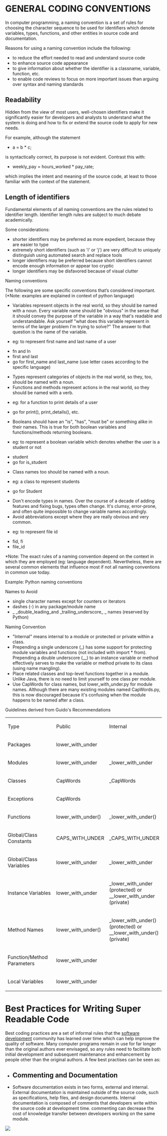 # GENERAL CODING CONVENTIONS

<span class="c13">In computer programming, a naming convention is a set of rules for choosing the character sequence to be used for identifiers which denote variables, types, functions, and other entities in source code and documentation.</span>

<span class="c13">Reasons for using a naming convention include the following:</span>

-   <span class="c13">to reduce the effort needed to read and understand source code</span>
-   <span class="c13">to enhance source code appearance</span>
-   <span class="c13">to give information about whether the identifier is a classname, variable, function, etc.</span>
-   <span class="c13">to enable code reviews to focus on more important issues than arguing over syntax and naming standards</span>

## Readability

<span class="c13">Hidden from the view of most users, well-chosen identifiers make it significantly easier for developers and analysts to understand what the system is doing and how to fix or extend the source code to apply for new needs.</span>

<span class="c13">For example, although the statement</span>

-   <span class="c42">a = b \* c;</span>

<span class="c13">is syntactically correct, its purpose is not evident. Contrast this with:</span>

-   <span class="c42">weekly\_pay = hours\_worked \* pay\_rate;</span>

<span class="c13">which implies the intent and meaning of the source code, at least to those familiar with the context of the statement.</span>

## Length of identifiers

<span class="c13">Fundamental elements of all naming conventions are the rules related to identifier length. Identifier length rules are subject to much debate academically.</span>

<span class="c13">Some considerations:</span>

-   <span class="c13">shorter identifiers may be preferred as more expedient, because they are easier to type</span>
-   <span class="c13">extremely short identifiers (such as 'i' or 'j') are very difficult to uniquely distinguish using automated search and replace tools</span>
-   <span class="c13">longer identifiers may be preferred because short identifiers cannot encode enough information or appear too cryptic</span>
-   <span class="c13">longer identifiers may be disfavored because of visual clutter</span>

<span class="c13"></span>

<span class="c42 c39">Naming conventions</span>

<span class="c13">The following are some specific conventions that’s considered important. (</span><span class="c13 c26">\*Note: examples are explained in context of python language</span><span class="c13">)</span>

-   <span class="c5">Variables</span><span class="c13"> represent objects in the real world, so they should be named </span><span class="c5">with a noun. </span><span class="c13">Every variable name should be "obvious" in the sense that it should convey the purpose of the variable in a way that's readable and understandable. Ask yourself "what does this variable represent in terms of the larger problem I'm trying to solve?" The answer to that question is the name of the variable.</span>

<!-- -->

-   <span class="c13">eg: to represent first name and last name of a user </span>

<!-- -->

-   <span class="c13 c55">fn and ln </span>
-   <span class="c13 c55">first and last</span>
-   <span class="c13">go for first\_name and last\_name (use letter cases according to the specific language)</span>

<!-- -->

-   <span class="c5">Types</span><span class="c13"> represent categories of objects in the real world, so they, too, should be named </span><span class="c5">with a noun</span><span class="c13">.</span>
-   <span class="c5">Functions and methods </span><span class="c13">represent actions in the real world, so they should be named </span><span class="c5">with a verb.</span>

<!-- -->

-   <span class="c13">eg: for a function to print details of a user</span>

<!-- -->

-   <span class="c13">go for print(), print\_details(), etc.</span>

<!-- -->

-   <span class="c5">Booleans </span><span class="c13">should </span><span class="c5">have an "is", "has", "must be" </span><span class="c13">or something alike in their names. This is true for both boolean variables and functions/methods returning booleans.</span>

<!-- -->

-   <span class="c13">eg: to represent a boolean variable which denotes whether the user is a student or not</span>

<!-- -->

-   <span class="c13 c55">student </span>
-   <span class="c13">go for is\_student</span>

<!-- -->

-   <span class="c5">Class names </span><span class="c13">too should be named </span><span class="c5">with a noun</span><span class="c13">.</span>

<!-- -->

-   <span class="c13">eg: a class to represent students  </span>

<!-- -->

-   <span class="c13">go for Student</span>

<!-- -->

-   <span class="c13">Don't encode types in names. Over the course of a decade of adding features and fixing bugs, types often change. It's clumsy, error-prone, and often quite impossible to change variable names accordingly.</span>
-   <span class="c13">Avoid abbreviations except where they are really obvious and very common. </span>

<!-- -->

-   <span class="c13">eg: to represent file id </span>

<!-- -->

-   <span class="c13 c55">fid, fi</span>
-   <span class="c13">file\_id</span>

<span class="c13"></span>

<span class="c13 c26">\*Note: The exact rules of a naming convention depend on the context in which they are employed (eg: language dependent). Nevertheless, there are several common elements that influence most if not all naming conventions in common use today.</span>

<span class="c13"></span>

<span class="c39 c42">Example: Python naming conventions</span>

<span class="c5"></span>

<span class="c5">Names to Avoid</span>

-   <span class="c13">single character names except for counters or iterators</span>
-   <span class="c13">dashes (</span><span class="c13">-</span><span class="c13">) in any package/module name</span>
-   <span class="c13">\_ \_double\_leading\_and \_trailing\_underscore\_ \_</span><span class="c13"> names (reserved by Python)</span>

<span class="c5"></span>

<span class="c5">Naming Convention</span>

-   <span class="c13">"Internal" means internal to a module or protected or private within a class.</span>
-   <span class="c13">Prepending a single underscore (</span><span class="c13">\_</span><span class="c13">) has some support for protecting module variables and functions (not included with </span><span class="c13">import \* from</span><span class="c13">). Prepending a double underscore (</span><span class="c13">\_\_</span><span class="c13">) to an instance variable or method effectively serves to make the variable or method private to its class (using name mangling).</span>
-   <span class="c13">Place related classes and top-level functions together in a module. Unlike Java, there is no need to limit yourself to one class per module.</span>
-   <span class="c13">Use CapWords for class names, but lower\_with\_under.py for module names. Although there are many existing modules named CapWords.py, this is now discouraged because it's confusing when the module happens to be named after a class. </span>

<span class="c5"></span>

<span class="c5">Guidelines derived from Guido's Recommendations</span>

<span class="c13"></span>

[](#)[](#)

<table>
<colgroup>
<col width="33%" />
<col width="33%" />
<col width="33%" />
</colgroup>
<tbody>
<tr class="odd">
<td align="left"><p><span class="c28 c52">Type</span></p></td>
<td align="left"><p><span class="c28 c52">Public</span></p></td>
<td align="left"><p><span class="c28 c52">Internal</span></p></td>
</tr>
<tr class="even">
<td align="left"><p><span class="c28">Packages</span></p></td>
<td align="left"><p><span class="c10">lower_with_under</span></p></td>
<td align="left"><p><span class="c6"></span></p></td>
</tr>
<tr class="odd">
<td align="left"><p><span class="c28">Modules</span></p></td>
<td align="left"><p><span class="c10">lower_with_under</span></p></td>
<td align="left"><p><span class="c10">_lower_with_under</span></p></td>
</tr>
<tr class="even">
<td align="left"><p><span class="c28">Classes</span></p></td>
<td align="left"><p><span class="c10">CapWords</span></p></td>
<td align="left"><p><span class="c10">_CapWords</span></p></td>
</tr>
<tr class="odd">
<td align="left"><p><span class="c28">Exceptions</span></p></td>
<td align="left"><p><span class="c10">CapWords</span></p></td>
<td align="left"><p><span class="c6"></span></p></td>
</tr>
<tr class="even">
<td align="left"><p><span class="c28">Functions</span></p></td>
<td align="left"><p><span class="c10">lower_with_under()</span></p></td>
<td align="left"><p><span class="c10">_lower_with_under()</span></p></td>
</tr>
<tr class="odd">
<td align="left"><p><span class="c28">Global/Class Constants</span></p></td>
<td align="left"><p><span class="c10">CAPS_WITH_UNDER</span></p></td>
<td align="left"><p><span class="c10">_CAPS_WITH_UNDER</span></p></td>
</tr>
<tr class="even">
<td align="left"><p><span class="c28">Global/Class Variables</span></p></td>
<td align="left"><p><span class="c10">lower_with_under</span></p></td>
<td align="left"><p><span class="c10">_lower_with_under</span></p></td>
</tr>
<tr class="odd">
<td align="left"><p><span class="c28">Instance Variables</span></p></td>
<td align="left"><p><span class="c10">lower_with_under</span></p></td>
<td align="left"><p><span class="c10">_lower_with_under (protected) or __lower_with_under (private)</span></p></td>
</tr>
<tr class="even">
<td align="left"><p><span class="c28">Method Names</span></p></td>
<td align="left"><p><span class="c10">lower_with_under()</span></p></td>
<td align="left"><p><span class="c10">_lower_with_under() (protected) or __lower_with_under() (private)</span></p></td>
</tr>
<tr class="odd">
<td align="left"><p><span class="c28">Function/Method Parameters</span></p></td>
<td align="left"><p><span class="c10">lower_with_under</span></p></td>
<td align="left"><p><span class="c6"></span></p></td>
</tr>
<tr class="even">
<td align="left"><p><span class="c28">Local Variables</span></p></td>
<td align="left"><p><span class="c10 c50">lower_with_under</span></p>
<p><span class="c10 c50"></span></p></td>
<td align="left"><p><span class="c6"></span></p></td>
</tr>
</tbody>
</table>

<span class="c13"></span>

<span class="c13"></span>

<span class="c22 c39 c45">Best Practices for Writing Super Readable Code</span>
===============================================================================

<span class="c13">Best coding practices are a set of informal rules that the </span><span class="c13">[software development](https://www.google.com/url?q=https://en.wikipedia.org/wiki/Software_development&sa=D&usg=AFQjCNEQMJsX2FveLAFx5GE1ej-MpkGirg)</span><span class="c13"> community has learned over time which can help improve the quality of software.</span><span class="c13 c46"> </span><span class="c13">Many computer programs remain in use for far longer than the original authors ever envisaged, so any rules need to facilitate both initial development and subsequent maintenance and enhancement by people other than the original authors. A few best practises can be seen as:</span>

-   <span class="c2">Commenting and Documentation</span>
    ----------------------------------------------------

<!-- -->

-   <span class="c13 c64">Software documentation exists in two forms, external and internal. External documentation is maintained outside of the source code, such as specifications, help files, and design documents. Internal documentation is composed of comments that developers write within the source code at development time. </span><span class="c13 c27">commenting can decrease the cost of knowledge transfer between developers working on the same module.</span>

<span class="c13 c27"></span>

<span style="overflow: hidden; display: inline-block; margin: 0.00px 0.00px; border: 0.00px solid #000000; transform: rotate(0.00rad) translateZ(0px); -webkit-transform: rotate(0.00rad) translateZ(0px); width: 539.00px; height: 349.50px;">![](images/image03.png)</span>

-   <span class="c2">Avoid Obvious Comments</span>
    ----------------------------------------------

<span class="c31">// get the country code</span>

<span class="c35">$country\_code = get\_country\_code($\_SERVER\['REMOTE\_ADDR'\]);</span>

<span class="c35"> </span>

<span class="c31">// if country code is US</span>

<span class="c35">if ($country\_code == 'US') {</span>

<span class="c35"> </span>

<span class="c35">    </span><span class="c31">// display the form input for state</span>

<span class="c35">    echo form\_input\_state();</span>

<span class="c35">}</span>

<span class="c35"></span>

-   <span class="c2">Consistent Indentation</span>

<!-- -->

-   <span class="c14">Indent code to better convey the logical structure of your code. Without indenting, code becomes difficult to follow.</span>
-   <span class="c14">code with no indentation</span>

<span class="c14"></span>

<span style="overflow: hidden; display: inline-block; margin: 0.00px 0.00px; border: 0.00px solid #000000; transform: rotate(0.00rad) translateZ(0px); -webkit-transform: rotate(0.00rad) translateZ(0px); width: 406.00px; height: 420.50px;">![](images/image02.png)</span>

<span class="c14"></span>

<span class="c14"></span>

-   <span class="c14">properly indented code</span>

<span class="c14"></span>

<span style="overflow: hidden; display: inline-block; margin: 0.00px 0.00px; border: 0.00px solid #000000; transform: rotate(0.00rad) translateZ(0px); -webkit-transform: rotate(0.00rad) translateZ(0px); width: 396.50px; height: 364.00px;">![](images/image00.png)</span>

-   <span class="c2">Consistent Naming Scheme</span>
    ------------------------------------------------

<!-- -->

-   <span class="c13 c27">Use of proper naming conventions is considered good practice.</span>

<!-- -->

-   <span class="c2">Consistent Temporary Names</span>

<!-- -->

-   <span class="c14 c22">Normally, the variables should be descriptive and contain one or more words. But, this doesn't necessarily apply to temporary variables. They can be as short as a single character. It is a good practice to use consistent names for your temporary variables that have the same kind of role.</span>

<!-- -->

-   <span class="c2">Code Grouping</span>
    -------------------------------------

<!-- -->

-   <span class="c14 c22">More often, certain tasks require a few lines of code. It is a good idea to keep these tasks within separate blocks of code, with some spaces between them. Use empty lines to provide organisational clues to source code, blocks (“paragraphs”-like structure) help the reader in comprehending the logical segmentation.</span>

<!-- -->

-   <span class="c2">DRY Principle</span>
    -------------------------------------

<!-- -->

-   <span class="c14 c22">DRY stands for Don't Repeat Yourself. Dry aims at </span><span class="c13 c27">reducing repetition of same codes throughout the program.</span>

<!-- -->

-   <span class="c2">Avoid Deep Nesting</span>
    ------------------------------------------

<!-- -->

-   <span class="c14 c22">Too many levels of nesting can make code harder to read and follow.</span>
-   <span class="c14 c22">deep nested code (complicated…!!!!!)</span>

<span style="overflow: hidden; display: inline-block; margin: 0.00px 0.00px; border: 0.00px solid #000000; transform: rotate(0.00rad) translateZ(0px); -webkit-transform: rotate(0.00rad) translateZ(0px); width: 511.00px; height: 343.50px;">![](images/image04.png)</span>

-   <span class="c14 c22">same code after a bit of refactoring, with no deep nesting (much simpler to understand..!!!!)</span>

<span style="overflow: hidden; display: inline-block; margin: 0.00px 0.00px; border: 0.00px solid #000000; transform: rotate(0.00rad) translateZ(0px); -webkit-transform: rotate(0.00rad) translateZ(0px); width: 504.50px; height: 344.00px;">![](images/image01.png)</span>

-   <span class="c2">Limit Line Length</span>
    -----------------------------------------

<!-- -->

-   <span class="c14">Establish a maximum line length for comments and code to avoid having to scroll the window of the text editor </span>

<!-- -->

-   <span class="c2">File and Folder Organization</span>
    ----------------------------------------------------

<!-- -->

-   <span class="c14 c22">Arrange and separate your source code logically between files. Technically, you could write an entire application code within a single file. But that would prove to be a nightmare to read and maintain. One of the best approaches is to either </span><span class="c14 c22">[use a framework](https://www.google.com/url?q=http://net.tutsplus.com/sessions/codeigniter-from-scratch/&sa=D&usg=AFQjCNEwbaworSsQzN8G0DWyJ3ZnZEna0Q)</span><span class="c14 c22">, or imitate their folder structure. </span>

<!-- -->

-   <span class="c14 c22">eg: using Django web framework for web development using python.</span>

<!-- -->

-   <span class="c2">Read Open Source Code</span>
    ---------------------------------------------

<!-- -->

-   <span class="c14 c22">Open Source projects are built with the input of many developers. These projects need to maintain a high level of code readability so that the team can work together as efficiently as possible. Therefore, it is a good idea to browse through the source code of these projects to observe what these developers are doing.</span>

<!-- -->

-   <span class="c2">Code Refactoring</span>
    ----------------------------------------

<!-- -->

-   <span class="c14 c22">When you "refactor," you make changes to the code without changing any of its functionality. You can think of it like a "clean up," for the sake of improving readability and quality.</span>

<!-- -->

-   <span class="c2">Make use of IDE’s (</span><span class="c5 c19">Integrated Development Environment)</span>
    ----------------------------------------------------------------------------------------------------------

<!-- -->

-   <span class="c14 c22">Use freely available IDE’s for development. </span><span class="c13 c19">An </span><span class="c5 c19">IDE</span><span class="c13 c19"> normally consists of a source code editor, build automation tools and a debugger. </span>
    --------------------------------------------------------------------------------------------------------------------------------------------------------------------------------------------------------------------------------------------------------

<!-- -->

-   <span class="c14">Eg: Sublime for python programming.</span>
    ------------------------------------------------------------

<span class="c52 c39 c53">Source</span>

1.  <span class="c14 c25">[https://en.wikipedia.org/wiki/Naming\_convention\_(programming)](https://www.google.com/url?q=https://en.wikipedia.org/wiki/Naming_convention_(programming)&sa=D&usg=AFQjCNHbjLJ8rxezOSBs5l72T1eCZfPOPA)</span>
2.  <span class="c14 c25">[https://google.github.io/styleguide/pyguide.html](https://www.google.com/url?q=https://google.github.io/styleguide/pyguide.html&sa=D&usg=AFQjCNEsziggA7GYqug0sHpEB3o1h8FXuQ)</span>
3.  <span class="c14 c25">[http://programmers.stackexchange.com/questions/33532/naming-conventions-for-variables](https://www.google.com/url?q=http://programmers.stackexchange.com/questions/33532/naming-conventions-for-variables&sa=D&usg=AFQjCNHHWojtAA3qjrqMLTgrQZhIZmUOLQ)</span>
4.  <span class="c14 c25">[http://code.tutsplus.com/tutorials/top-15-best-practices-for-writing-super-readable-code--net-8118](https://www.google.com/url?q=http://code.tutsplus.com/tutorials/top-15-best-practices-for-writing-super-readable-code--net-8118&sa=D&usg=AFQjCNE_9pVHJaWf8YKBeCbGavrTZBWlAg)</span>
5.  <span class="c14 c25">[http://www.ucl.ac.uk/~ucappgu/seminars/good-practice.pdf](https://www.google.com/url?q=http://www.ucl.ac.uk/~ucappgu/seminars/good-practice.pdf&sa=D&usg=AFQjCNFQYuXFtT1H7hNrtKHtUINf6ZIhXQ)</span>
6.  <span class="c14 c25">[http://www.andrejfarkas.com/2013/06/avoid-deep-nesting-to-improve-code-readability/](https://www.google.com/url?q=http://www.andrejfarkas.com/2013/06/avoid-deep-nesting-to-improve-code-readability/&sa=D&usg=AFQjCNEQ4qeDfneT9EZ6eOeceScuxlLc6w)</span>

<span class="c14"></span>

<span></span>



